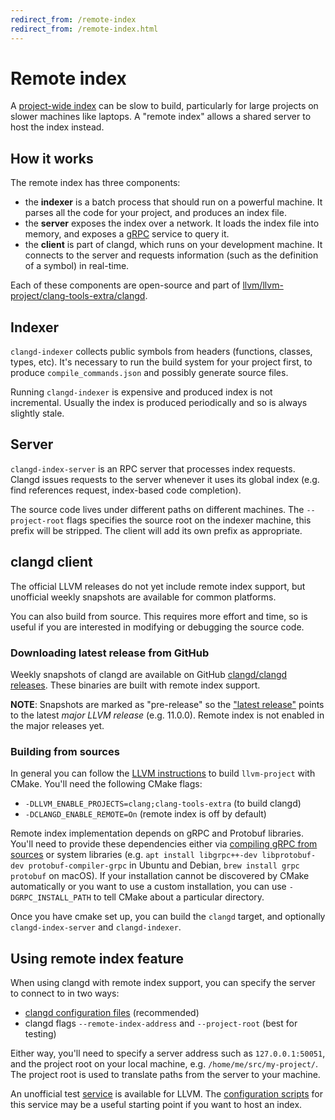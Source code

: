```yaml
---
redirect_from: /remote-index
redirect_from: /remote-index.html
---
```

# Remote index

A [project-wide index](/design/indexing) can be slow to build, particularly
for large projects on slower machines like laptops. A "remote index" allows
a shared server to host the index instead.

## How it works

The remote index has three components:

- the **indexer** is a batch process that should run on a powerful machine.
  It parses all the code for your project, and produces an index file.
- the **server** exposes the index over a network. It loads the index file into
  memory, and exposes a [gRPC](https://grpc.io) service to query it.
- the **client** is part of clangd, which runs on your development machine.
  It connects to the server and requests information (such as the definition
  of a symbol) in real-time.

Each of these components are open-source and part of
[llvm/llvm-project/clang-tools-extra/clangd](https://github.com/llvm/llvm-project/tree/main/clang-tools-extra/clangd/).

## Indexer

`clangd-indexer` collects public symbols from headers (functions, classes,
types, etc). It's necessary to run the build system for your project first,
to produce `compile_commands.json` and possibly generate source files.

Running `clangd-indexer` is expensive and produced index is not incremental.
Usually the index is produced periodically and so is always slightly stale.

## Server

`clangd-index-server` is an RPC server that processes index requests. Clangd
issues requests to the server whenever it uses its global index (e.g. find
references request, index-based code completion).

The source code lives under different paths on different machines.
The `--project-root` flags specifies the source root on the indexer machine,
this prefix will be stripped. The client will add its own prefix as appropriate.

## clangd client

The official LLVM releases do not yet include remote index support, but
unofficial weekly snapshots are available for common platforms.

You can also build from source. This requires more effort and time, so is
useful if you are interested in modifying or debugging the source code.

### Downloading latest release from GitHub

Weekly snapshots of clangd are available on GitHub [clangd/clangd
releases](https://github.com/clangd/clangd/releases). These binaries are
built with remote index support.

**NOTE**: Snapshots are marked as "pre-release" so the ["latest
release"](https://github.com/clangd/clangd/releases/latest) points to the
latest _major LLVM release_ (e.g. 11.0.0). Remote index is not enabled
in the major releases yet.

### Building from sources

In general you can follow the [LLVM instructions](https://llvm.org/docs/CMake.html)
to build `llvm-project` with CMake. You'll need the following CMake flags:

- `-DLLVM_ENABLE_PROJECTS=clang;clang-tools-extra` (to build clangd)
- `-DCLANGD_ENABLE_REMOTE=On` (remote index is off by default)

Remote index implementation depends on gRPC and Protobuf libraries. You'll
need to provide these dependencies either via [compiling gRPC from
sources](https://github.com/grpc/grpc/blob/master/BUILDING.md) or system
libraries (e.g. `apt install libgrpc++-dev libprotobuf-dev
protobuf-compiler-grpc` in Ubuntu and Debian, `brew install grpc protobuf` on
macOS). If your installation cannot be discovered by CMake automatically or
you want to use a custom installation, you can use `-DGRPC_INSTALL_PATH` to
tell CMake about a particular directory.

Once you have cmake set up, you can build the `clangd` target, and optionally
`clangd-index-server` and `clangd-indexer`.

## Using remote index feature

When using clangd with remote index support, you can specify the server to
connect to in two ways:

- [clangd configuration files](/config) (recommended)
- clangd flags `--remote-index-address` and `--project-root` (best for testing)

Either way, you'll need to specify a server address such as `127.0.0.1:50051`,
and the project root on your local machine, e.g. `/home/me/src/my-project/`.
The project root is used to translate paths from the server to your machine.

An unofficial test [service](/llvm-remote-index) is available for LLVM.
The [configuration scripts](https://github.com/clangd/llvm-remote-index) for
this service may be a useful starting point if you want to host an index.

